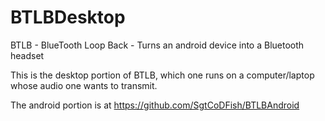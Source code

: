 BTLBDesktop
===========

BTLB - BlueTooth Loop Back - Turns an android device into a Bluetooth headset

This is the desktop portion of BTLB, which one runs on a computer/laptop whose
audio one wants to transmit.

The android portion is at https://github.com/SgtCoDFish/BTLBAndroid